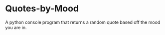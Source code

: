 # Quotes-by-Mood
A python console program that returns a random quote based off the mood you are in.
